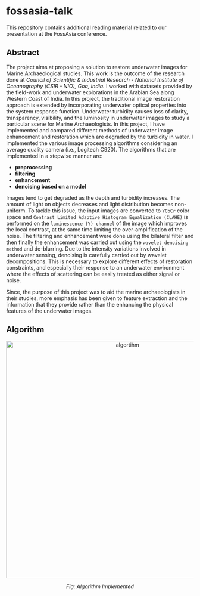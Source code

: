 # fossasia-talk
This repository contains additional reading material related to our presentation at the FossAsia conference.

## Abstract

The project aims at proposing a solution to restore underwater images for Marine Archaeological studies. This work is the outcome of the research done at *Council of Scientific & Industrial Research - National Institute of Oceanography (CSIR - NIO), Goa, India.* I worked with datasets provided by the field-work and underwater explorations in the Arabian Sea along Western Coast of India. In this project, the traditional image restoration approach is extended by incorporating underwater optical properties into the system response function. Underwater turbidity causes loss of clarity, transparency, visibility, and the luminosity in underwater images to study a particular scene for Marine Archaeologists. In this project, I have implemented and compared different methods of underwater image enhancement and restoration which are degraded by the turbidity in water. I implemented the various image processing algorithms considering an average quality camera (i.e., Logitech C920). The algorithms that are implemented in a stepwise manner are:
* **preprocessing**
* **filtering**
* **enhancement**
* **denoising based on a model**

Images tend to get degraded as the depth and turbidity increases. The amount of light on objects decreases and light distribution becomes non-uniform. To tackle this issue, the input images are converted to `YCbCr` color space and `Contrast Limited Adaptive Histogram Equalization (CLAHE)` is performed on the `luminescence (Y) channel` of the image which improves the local contrast, at the same time limiting the over-amplification of the noise. The filtering and enhancement were done using the bilateral filter and then finally the enhancement was carried out using the `wavelet denoising method` and de-blurring. Due to the intensity variations involved in underwater sensing, denoising is carefully carried out by wavelet decompositions. This is necessary to explore different effects of restoration constraints, and especially their response to an underwater environment where the effects of scattering can be easily treated as either signal or noise.

Since, the purpose of this project was to aid the marine archaeologists in their studies, more emphasis has been given to feature extraction and the information that they provide rather than the enhancing the physical features of the underwater images.

## Algorithm

<div>
  <div><p align="center"><img width="636" alt="algortihm" src="https://user-images.githubusercontent.com/6495428/38456762-cd8c719c-3aa5-11e8-8485-061b28b810cd.png"></p></div>
  <div><p align="center"><i> Fig: Algorithm Implemented </p></i></div>
</div>
